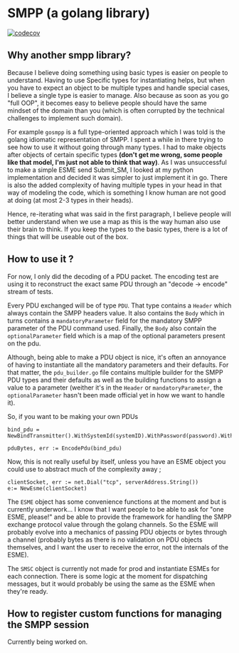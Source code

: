 SMPP (a golang library)
=======================

[![codecov](https://codecov.io/gh/elafontaine/smpp/branch/master/graph/badge.svg?token=5A5N54FX17)](https://codecov.io/gh/elafontaine/smpp)

Why another smpp library?
-------------
Because I believe doing something using basic types is easier on people to understand. Having to use Specific types for
instantiating helps, but when you have to expect an object to be multiple types and handle special cases, I believe a
single type is easier to manage. Also because as soon as you go "full OOP", it becomes easy to believe people should
have the same mindset of the domain than you (which is often corrupted by the technical challenges to implement such
domain).

For example `gosmpp` is a full type-oriented approach which I was told is the golang idiomatic representation of SMPP. I
spent a while in there trying to see how to use it without going through many types. I had to make objects after objects
of certain specific types **(don't get me wrong, some people like that model, I'm just not able to think that way)**. As I was unsuccessful to make
a simple ESME send Submit_SM, I looked at my python implementation and decided it was simpler to just implement it in
go. There is also the added complexity of having multiple types in your head in that way of modeling the code, which is
something I know human are not good at doing (at most 2-3 types in their heads).

Hence, re-iterating what was said in the first paragraph, I believe people will better understand when we use a map as
this is the way human also use their brain to think. If you keep the types to the basic types, there is a lot of things
that will be useable out of the box.


How to use it ?
---------------

For now, I only did the decoding of a PDU packet. The encoding test are using it to reconstruct the exact same
PDU through an "decode -> encode" stream of tests.

Every PDU exchanged will be of type `PDU`. That type contains a `Header` which always contain the SMPP headers value.
It also contains the `Body` which in turns contains a `mandatoryParameter` field for the mandatory SMPP parameter of the PDU command used. Finally, the `Body`
also contain the `optionalParameter` field which is a map of the optional parameters present on the pdu.

Although, being able to make a PDU object is nice, it's often an annoyance of having to instantiate all the mandatory parameters and their defaults.  For that matter, the `pdu_builder.go` file contains multiple builder for the SMPP PDU types and their defaults as well as the building functions to assign a value to a parameter (weither it's in the `Header` or `mandatoryParameter`,  the `optionalParameter` hasn't been made official yet in how we want to handle it).

So, if you want to be making your own PDUs
```
bind_pdu = NewBindTransmitter().WithSystemId(systemID).WithPassword(password).WithSequenceNumber(sequence_number)

pduBytes, err := EncodePdu(bind_pdu)
```

Now, this is not really useful by itself, unless you have an ESME object you could use to abstract much of the complexity away ; 

```
clientSocket, err := net.Dial("tcp", serverAddress.String())
e:= NewEsme(clientSocket)

```
The `ESME` object has some convenience functions at the moment and but is currently underwork... 
I know that I want people to be able to ask for "one ESME, please!" and be able to provide the framework 
for handling the SMPP exchange protocol value through the golang channels.  So the ESME will probably evolve 
into a mechanics of passing PDU objects or bytes through a channel (probably bytes as there is no validation
on PDU objects themselves, and I want the user to receive the error, not the internals of the ESME).

The `SMSC` object is currently not made for prod and instantiate ESMEs for each connection.  There is some
logic at the moment for dispatching messages, but it would probably be using the same as the ESME when they're ready.

How to register custom functions for managing the SMPP session
--------------------------------------------------------------

Currently being worked on.


